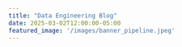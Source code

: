 ```yaml
---
title: "Data Engineering Blog"
date: 2025-03-02T12:00:00-05:00
featured_image: '/images/banner_pipeline.jpeg'
---
```



